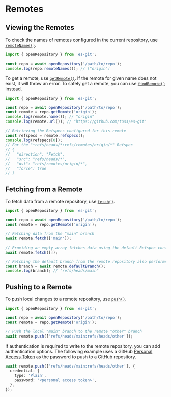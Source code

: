 # Remotes

## Viewing the Remotes

To check the names of remotes configured in the current repository, use [`remoteNames()`](../reference/classes/Repository.md#remotenames).

```ts
import { openRepository } from 'es-git';

const repo = await openRepository('/path/to/repo');
console.log(repo.remoteNames()); // ["origin"]
```

To get a remote, use [`getRemote()`](../reference/classes/Repository.md#getremote). If the remote for given name does not exist, it will throw an error. To safely get a remote, you can
use [`findRemote()`](../reference/classes/Repository.md#findremote) instead.

```ts
import { openRepository } from 'es-git';

const repo = await openRepository('/path/to/repo');
const remote = repo.getRemote('origin');
console.log(remote.name()); // "origin"
console.log(remote.url()); // "https://github.com/toss/es-git"

// Retrieving the Refspecs configured for this remote
const refspecs = remote.refspecs();
console.log(refspecs[0]);
// For the "+refs/heads/*:refs/remotes/origin/*" Refspec
// {
//   "direction": "Fetch",
//   "src": "refs/heads/*",
//   "dst": "refs/remotes/origin/*",
//   "force": true
// }
```

## Fetching from a Remote

To fetch data from a remote repository, use [`fetch()`](../reference/classes/Remote.md#fetch).

```ts
import { openRepository } from 'es-git';

const repo = await openRepository('/path/to/repo');
const remote = repo.getRemote('origin');

// Fetching data from the "main" branch
await remote.fetch(['main']);

// Providing an empty array fetches data using the default Refspec configured for the remote
await remote.fetch([]);

// Fetching the default branch from the remote repository also performs a fetch operation
const branch = await remote.defaultBranch();
console.log(branch); // "refs/heads/main"
```

## Pushing to a Remote

To push local changes to a remote repository, use [`push()`](../reference/classes/Remote.md#push).

```ts
import { openRepository } from 'es-git';

const repo = await openRepository('/path/to/repo');
const remote = repo.getRemote('origin');

// Push the local "main" branch to the remote "other" branch
await remote.push(['refs/heads/main:refs/heads/other']);
```

If authentication is required to write to the remote repository, you can add authentication options. The following example uses
a GitHub [Personal Access Token](https://docs.github.com/en/authentication/keeping-your-account-and-data-secure/managing-your-personal-access-tokens) as the password to push to a GitHub repository.

```ts
await remote.push(['refs/heads/main:refs/heads/other'], {
  credential: {
    type: 'Plain',
    password: '<personal access token>',
  },
});
```
